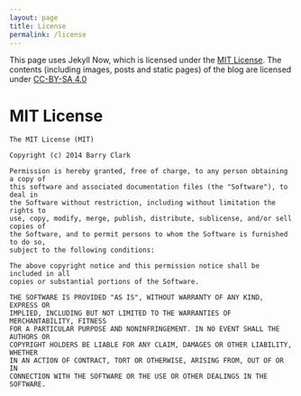 ```yaml
---
layout: page
title: License
permalink: /license
---
```


This page uses Jekyll Now, which is licensed under the [MIT License](http://opensource.org/licenses/MIT). The contents (including images, posts and static pages) of the blog are licensed under [CC-BY-SA 4.0](http://creativecommons.org/licenses/by-sa/4.0/)

# MIT License

    The MIT License (MIT)

    Copyright (c) 2014 Barry Clark

    Permission is hereby granted, free of charge, to any person obtaining a copy of
    this software and associated documentation files (the "Software"), to deal in
    the Software without restriction, including without limitation the rights to
    use, copy, modify, merge, publish, distribute, sublicense, and/or sell copies of
    the Software, and to permit persons to whom the Software is furnished to do so,
    subject to the following conditions:

    The above copyright notice and this permission notice shall be included in all
    copies or substantial portions of the Software.

    THE SOFTWARE IS PROVIDED "AS IS", WITHOUT WARRANTY OF ANY KIND, EXPRESS OR
    IMPLIED, INCLUDING BUT NOT LIMITED TO THE WARRANTIES OF MERCHANTABILITY, FITNESS
    FOR A PARTICULAR PURPOSE AND NONINFRINGEMENT. IN NO EVENT SHALL THE AUTHORS OR
    COPYRIGHT HOLDERS BE LIABLE FOR ANY CLAIM, DAMAGES OR OTHER LIABILITY, WHETHER
    IN AN ACTION OF CONTRACT, TORT OR OTHERWISE, ARISING FROM, OUT OF OR IN
    CONNECTION WITH THE SOFTWARE OR THE USE OR OTHER DEALINGS IN THE SOFTWARE.